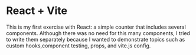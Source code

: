 # React + Vite

This is my first exercise with React: a simple counter that includes several components. Although there was no need for this many components, I tried to write them separately because I wanted to demonstrate topics such as custom hooks,component testing, props, and vite.js config.
